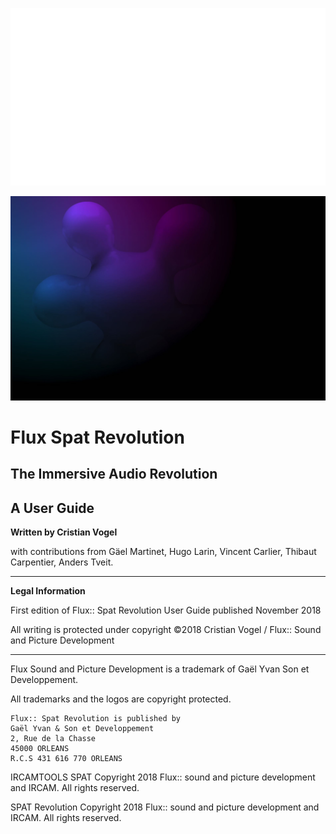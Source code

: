 ![](../include/LOGO_SPAT-White.png)

![](../include/SpatRevolution_UserGuide_-002.jpg)

# Flux Spat Revolution

## The Immersive Audio Revolution

## A User Guide

**Written by Cristian Vogel**

with contributions from
Gäel Martinet, Hugo Larin, Vincent Carlier, Thibaut Carpentier, Anders Tveit.

---

**Legal Information**

First edition of Flux:: Spat Revolution User Guide published November 2018

All writing is protected under copyright ©2018 Cristian Vogel / Flux:: Sound and Picture Development

---
Flux Sound and Picture Development is a trademark of Gaël Yvan Son et Developpement.

All trademarks and the logos are copyright protected.

```
Flux:: Spat Revolution is published by
Gaël Yvan & Son et Developpement
2, Rue de la Chasse
45000 ORLEANS
R.C.S 431 616 770 ORLEANS
```

IRCAMTOOLS SPAT Copyright 2018 Flux:: sound and picture development and IRCAM. All rights reserved.

SPAT Revolution Copyright 2018 Flux:: sound and picture development and IRCAM. All rights reserved.
